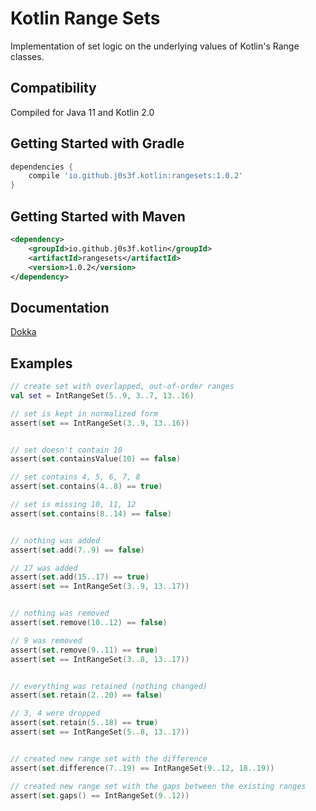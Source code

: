 # Kotlin Range Sets

Implementation of set logic on the underlying values of Kotlin's Range classes.

## Compatibility

Compiled for Java 11 and Kotlin 2.0

## Getting Started with Gradle

```groovy
dependencies {
    compile 'io.github.j0s3f.kotlin:rangesets:1.0.2'
}
```

## Getting Started with Maven

```xml
<dependency>
    <groupId>io.github.j0s3f.kotlin</groupId>
    <artifactId>rangesets</artifactId>
    <version>1.0.2</version>
</dependency>
```

## Documentation

[Dokka](https://jonpeterson.github.io/docs/kotlin-range-sets/1.0.0/index.html)

## Examples

```kt
// create set with overlapped, out-of-order ranges
val set = IntRangeSet(5..9, 3..7, 13..16)

// set is kept in normalized form
assert(set == IntRangeSet(3..9, 13..16))


// set doesn't contain 10
assert(set.containsValue(10) == false)

// set contains 4, 5, 6, 7, 8
assert(set.contains(4..8) == true)

// set is missing 10, 11, 12
assert(set.contains(8..14) == false)


// nothing was added
assert(set.add(7..9) == false)

// 17 was added
assert(set.add(15..17) == true)
assert(set == IntRangeSet(3..9, 13..17))


// nothing was removed
assert(set.remove(10..12) == false)

// 9 was removed
assert(set.remove(9..11) == true)
assert(set == IntRangeSet(3..8, 13..17))


// everything was retained (nothing changed)
assert(set.retain(2..20) == false)

// 3, 4 were dropped
assert(set.retain(5..18) == true)
assert(set == IntRangeSet(5..8, 13..17))


// created new range set with the difference
assert(set.difference(7..19) == IntRangeSet(9..12, 18..19))

// created new range set with the gaps between the existing ranges
assert(set.gaps() == IntRangeSet(9..12))
```
